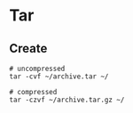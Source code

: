# Tar

## Create

```shell
# uncompressed
tar -cvf ~/archive.tar ~/

# compressed
tar -czvf ~/archive.tar.gz ~/
```
